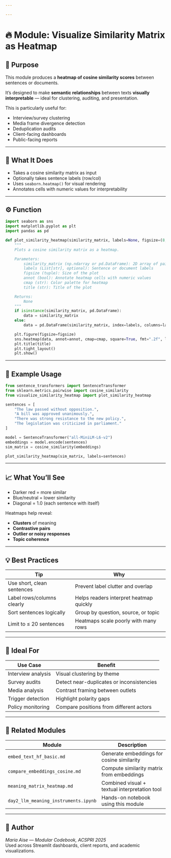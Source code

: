 ```yaml
---

---
```


# 🔥 Module: Visualize Similarity Matrix as Heatmap

## 📌 Purpose

This module produces a **heatmap of cosine similarity scores** between sentences or documents.

It’s designed to make **semantic relationships** between texts **visually interpretable** — ideal for clustering, auditing, and presentation.

This is particularly useful for:
- Interview/survey clustering
- Media frame divergence detection
- Deduplication audits
- Client-facing dashboards
- Public-facing reports

---

## 🧠 What It Does

- Takes a cosine similarity matrix as input
- Optionally takes sentence labels (row/col)
- Uses `seaborn.heatmap()` for visual rendering
- Annotates cells with numeric values for interpretability

---

## ⚙️ Function

```python
import seaborn as sns
import matplotlib.pyplot as plt
import pandas as pd

def plot_similarity_heatmap(similarity_matrix, labels=None, figsize=(8, 6), annot=True, cmap="coolwarm", title="Semantic Similarity Heatmap"):
    """
    Plots a cosine similarity matrix as a heatmap.

    Parameters:
        similarity_matrix (np.ndarray or pd.DataFrame): 2D array of pairwise cosine scores
        labels (List[str], optional): Sentence or document labels
        figsize (tuple): Size of the plot
        annot (bool): Annotate heatmap cells with numeric values
        cmap (str): Color palette for heatmap
        title (str): Title of the plot

    Returns:
        None
    """
    if isinstance(similarity_matrix, pd.DataFrame):
        data = similarity_matrix
    else:
        data = pd.DataFrame(similarity_matrix, index=labels, columns=labels)

    plt.figure(figsize=figsize)
    sns.heatmap(data, annot=annot, cmap=cmap, square=True, fmt=".2f", linewidths=0.5, cbar=True)
    plt.title(title)
    plt.tight_layout()
    plt.show()
```

---

## 🧪 Example Usage

```python
from sentence_transformers import SentenceTransformer
from sklearn.metrics.pairwise import cosine_similarity
from visualize_similarity_heatmap import plot_similarity_heatmap

sentences = [
    "The law passed without opposition.",
    "A bill was approved unanimously.",
    "There was strong resistance to the new policy.",
    "The legislation was criticized in parliament."
]

model = SentenceTransformer("all-MiniLM-L6-v2")
embeddings = model.encode(sentences)
sim_matrix = cosine_similarity(embeddings)

plot_similarity_heatmap(sim_matrix, labels=sentences)
```

---

## 📈 What You’ll See

- Darker red = more similar  
- Blue/neutral = lower similarity  
- Diagonal = 1.0 (each sentence with itself)

Heatmaps help reveal:
- **Clusters** of meaning
- **Contrastive pairs**
- **Outlier or noisy responses**
- **Topic coherence**

---

## 💡 Best Practices

| Tip | Why |
|-----|-----|
| Use short, clean sentences | Prevent label clutter and overlap |
| Label rows/columns clearly | Helps readers interpret heatmap quickly |
| Sort sentences logically | Group by question, source, or topic |
| Limit to ≤ 20 sentences | Heatmaps scale poorly with many rows |

---

## 🧠 Ideal For

| Use Case | Benefit |
|----------|---------|
| Interview analysis | Visual clustering by theme |
| Survey audits | Detect near-duplicates or inconsistencies |
| Media analysis | Contrast framing between outlets |
| Trigger detection | Highlight polarity gaps |
| Policy monitoring | Compare positions from different actors |

---

## 🧱 Related Modules

| Module                             | Description                                     |
|------------------------------------|-------------------------------------------------|
| `embed_text_hf_basic.md`           | Generate embeddings for cosine similarity       |
| `compare_embeddings_cosine.md`     | Compute similarity matrix from embeddings       |
| `meaning_matrix_heatmap.md`        | Combined visual + textual interpretation tool   |
| `day2_llm_meaning_instruments.ipynb` | Hands-on notebook using this module            |

---

## 🪪 Author  
*Maria Aise — Modular Codebook, ACSPRI 2025*  
Used across Streamlit dashboards, client reports, and academic visualizations.
